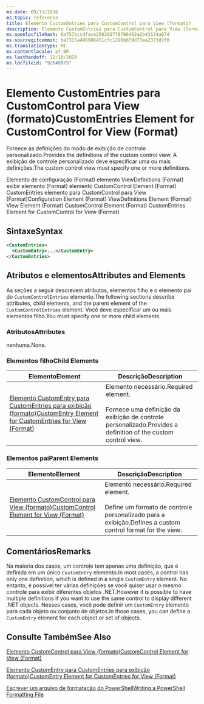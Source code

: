 ```yaml
---
ms.date: 09/13/2016
ms.topic: reference
title: Elemento CustomEntries para CustomControl para View (formato)
description: Elemento CustomEntries para CustomControl para View (formato)
ms.openlocfilehash: 6e757bccdface2503667f8786462a2b43134a07d
ms.sourcegitcommit: ba7315a496986451cfc1296b659d73ea2373d3f0
ms.translationtype: MT
ms.contentlocale: pt-BR
ms.lasthandoff: 12/10/2020
ms.locfileid: "92649975"
---
```

# <a name="customentries-element-for-customcontrol-for-view-format"></a><span data-ttu-id="b6915-103">Elemento CustomEntries para CustomControl para View (formato)</span><span class="sxs-lookup"><span data-stu-id="b6915-103">CustomEntries Element for CustomControl for View (Format)</span></span>

<span data-ttu-id="b6915-104">Fornece as definições do modo de exibição de controle personalizado.</span><span class="sxs-lookup"><span data-stu-id="b6915-104">Provides the definitions of the custom control view.</span></span> <span data-ttu-id="b6915-105">A exibição de controle personalizado deve especificar uma ou mais definições.</span><span class="sxs-lookup"><span data-stu-id="b6915-105">The custom control view must specify one or more definitions.</span></span>

<span data-ttu-id="b6915-106">Elemento de configuração (Format) elemento ViewDefinitions (Format) exibir elemento (Format) elemento CustomControl Element (Format) CustomEntries elemento para CustomControl para View (Format)</span><span class="sxs-lookup"><span data-stu-id="b6915-106">Configuration Element (Format) ViewDefinitions Element (Format) View Element (Format) CustomControl Element (Format) CustomEntries Element for CustomControl for View (Format)</span></span>

## <a name="syntax"></a><span data-ttu-id="b6915-107">Sintaxe</span><span class="sxs-lookup"><span data-stu-id="b6915-107">Syntax</span></span>

```xml
<CustomEntries>
  <CustomEntry>...</CustomEntry>
</CustomEntries>
```

## <a name="attributes-and-elements"></a><span data-ttu-id="b6915-108">Atributos e elementos</span><span class="sxs-lookup"><span data-stu-id="b6915-108">Attributes and Elements</span></span>

<span data-ttu-id="b6915-109">As seções a seguir descrevem atributos, elementos filho e o elemento pai do `CustomControlEntries` elemento.</span><span class="sxs-lookup"><span data-stu-id="b6915-109">The following sections describe attributes, child elements, and the parent element of the `CustomControlEntries` element.</span></span> <span data-ttu-id="b6915-110">Você deve especificar um ou mais elementos filho.</span><span class="sxs-lookup"><span data-stu-id="b6915-110">You must specify one or more child elements.</span></span>

### <a name="attributes"></a><span data-ttu-id="b6915-111">Atributos</span><span class="sxs-lookup"><span data-stu-id="b6915-111">Attributes</span></span>

<span data-ttu-id="b6915-112">nenhuma.</span><span class="sxs-lookup"><span data-stu-id="b6915-112">None.</span></span>

### <a name="child-elements"></a><span data-ttu-id="b6915-113">Elementos filho</span><span class="sxs-lookup"><span data-stu-id="b6915-113">Child Elements</span></span>

|<span data-ttu-id="b6915-114">Elemento</span><span class="sxs-lookup"><span data-stu-id="b6915-114">Element</span></span>|<span data-ttu-id="b6915-115">Descrição</span><span class="sxs-lookup"><span data-stu-id="b6915-115">Description</span></span>|
|-------------|-----------------|
|[<span data-ttu-id="b6915-116">Elemento CustomEntry para CustomEntries para exibição (formato)</span><span class="sxs-lookup"><span data-stu-id="b6915-116">CustomEntry Element for CustomEntries for View (Format)</span></span>](./customentry-element-for-customentries-for-customcontrol-for-view-format.md)|<span data-ttu-id="b6915-117">Elemento necessário.</span><span class="sxs-lookup"><span data-stu-id="b6915-117">Required element.</span></span><br /><br /> <span data-ttu-id="b6915-118">Fornece uma definição da exibição de controle personalizado.</span><span class="sxs-lookup"><span data-stu-id="b6915-118">Provides a definition of the custom control view.</span></span>|

### <a name="parent-elements"></a><span data-ttu-id="b6915-119">Elementos pai</span><span class="sxs-lookup"><span data-stu-id="b6915-119">Parent Elements</span></span>

|<span data-ttu-id="b6915-120">Elemento</span><span class="sxs-lookup"><span data-stu-id="b6915-120">Element</span></span>|<span data-ttu-id="b6915-121">Descrição</span><span class="sxs-lookup"><span data-stu-id="b6915-121">Description</span></span>|
|-------------|-----------------|
|[<span data-ttu-id="b6915-122">Elemento CustomControl para View (formato)</span><span class="sxs-lookup"><span data-stu-id="b6915-122">CustomControl Element for View (Format)</span></span>](./customcontrol-element-for-view-format.md)|<span data-ttu-id="b6915-123">Elemento necessário.</span><span class="sxs-lookup"><span data-stu-id="b6915-123">Required element.</span></span><br /><br /> <span data-ttu-id="b6915-124">Define um formato de controle personalizado para a exibição.</span><span class="sxs-lookup"><span data-stu-id="b6915-124">Defines a custom control format for the view.</span></span>|

## <a name="remarks"></a><span data-ttu-id="b6915-125">Comentários</span><span class="sxs-lookup"><span data-stu-id="b6915-125">Remarks</span></span>

<span data-ttu-id="b6915-126">Na maioria dos casos, um controle tem apenas uma definição, que é definida em um único `CustomEntry` elemento.</span><span class="sxs-lookup"><span data-stu-id="b6915-126">In most cases, a control has only one definition, which is defined in a single `CustomEntry` element.</span></span> <span data-ttu-id="b6915-127">No entanto, é possível ter várias definições se você quiser usar o mesmo controle para exibir diferentes objetos .NET.</span><span class="sxs-lookup"><span data-stu-id="b6915-127">However it is possible to have multiple definitions if you want to use the same control to display different .NET objects.</span></span> <span data-ttu-id="b6915-128">Nesses casos, você pode definir um `CustomEntry` elemento para cada objeto ou conjunto de objetos.</span><span class="sxs-lookup"><span data-stu-id="b6915-128">In those cases, you can define a `CustomEntry` element for each object or set of objects.</span></span>

## <a name="see-also"></a><span data-ttu-id="b6915-129">Consulte Também</span><span class="sxs-lookup"><span data-stu-id="b6915-129">See Also</span></span>

[<span data-ttu-id="b6915-130">Elemento CustomControl para View (formato)</span><span class="sxs-lookup"><span data-stu-id="b6915-130">CustomControl Element for View (Format)</span></span>](./customcontrol-element-for-view-format.md)

[<span data-ttu-id="b6915-131">Elemento CustomEntry para CustomEntries para exibição (formato)</span><span class="sxs-lookup"><span data-stu-id="b6915-131">CustomEntry Element for CustomEntries for View (Format)</span></span>](./customentry-element-for-customentries-for-customcontrol-for-view-format.md)

[<span data-ttu-id="b6915-132">Escrever um arquivo de formatação do PowerShell</span><span class="sxs-lookup"><span data-stu-id="b6915-132">Writing a PowerShell Formatting File</span></span>](./writing-a-powershell-formatting-file.md)
